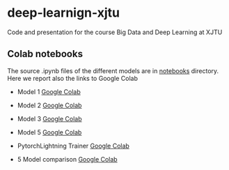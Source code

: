 # deep-learnign-xjtu
Code and presentation for the course Big Data and Deep Learning at XJTU


## Colab notebooks 
The source .ipynb files of the different models are in [notebooks](notebooks) directory.
Here we report also the links to Google Colab 

* Model 1
[Google Colab](https://colab.research.google.com/drive/1QkJGJK1YNt-SifIpQ2sXr8xUNWGMIMwg?usp=sharing)  


* Model 2
[Google Colab](https://colab.research.google.com/drive/1ViCJEwRnWKTodXfFBpLmDDJTs7Z7Wxi1?usp=sharing)  


* Model 3
[Google Colab](https://colab.research.google.com/drive/1yiusZHq6SP69701I0msRwXGf2B1wgrhq?usp=sharing)  
  

* Model 5
[Google Colab](https://colab.research.google.com/drive/1hor-9A4Ep69eP4hhbU9owyks4Ipv-SlX?usp=sharing)  
  

* PytorchLightning Trainer
[Google Colab](https://colab.research.google.com/drive/1BE9cgorQsuubnlByoPnFol8lsbvaA0jm?usp=sharing) 


* 5 Model comparison
[Google Colab](https://colab.research.google.com/drive/1qqW2jznefjjI91CtEXEFEi7nbNnbklgx?usp=sharing)  
  
